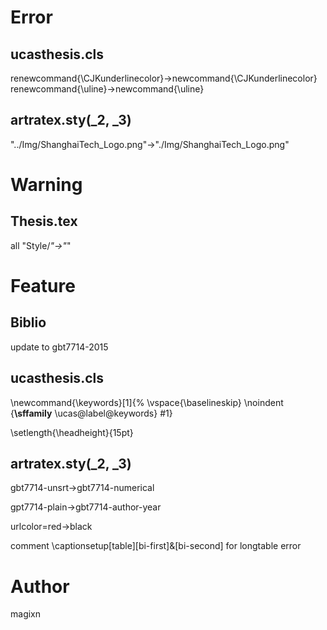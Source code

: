 # Error

## ucasthesis.cls

renewcommand{\CJKunderlinecolor}->newcommand{\CJKunderlinecolor}
renewcommand{\uline}->newcommand{\uline}

## artratex.sty(_2, _3)

"../Img/ShanghaiTech_Logo.png"->"./Img/ShanghaiTech_Logo.png"

# Warning

## Thesis.tex

all "Style/*"->"*"

# Feature

## Biblio

update to gbt7714-2015

## ucasthesis.cls

\newcommand{\keywords}[1]{%
    \vspace{\baselineskip}
    \noindent {**\sffamily** \ucas@label@keywords} #1}

\setlength{\headheight}{15pt}

## artratex.sty(_2, _3)

gbt7714-unsrt->gbt7714-numerical

gpt7714-plain->gbt7714-author-year

urlcolor=red->black

comment \captionsetup[table][bi-first]&[bi-second] for longtable error

# Author

magixn